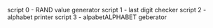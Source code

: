 script 0 - RAND value generator
script 1 - last digit checker
script 2 - alphabet printer
script 3 - alpabetALPHABET geberator

